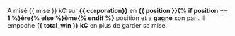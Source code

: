 A misé {{ mise }} k₵ sur **{{ corporation}}** en **{{ position }}{% if position == 1 %}ère{% else %}ème{% endif %}** position et a **gagné** son pari. Il empoche **{{ total_win }} k₵** en plus de garder sa mise.
